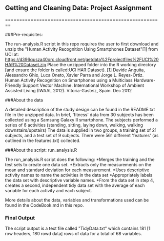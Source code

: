 ## Getting and Cleaning Data: Project Assignment

========================================================

###Pre-requisites:

The run-analysis.R script in this repo requires the user to first download and unzip the "Human Activity Recognition Using Smartphones Dataset"[1] from UCI at:
https://d396qusza40orc.cloudfront.net/getdata%2Fprojectfiles%2FUCI%20HAR%20Dataset.zip
Place the unzipped folder into the R working directory [and ensure the folder is called:UCI HAR Dataset).
[1] Davide Anguita, Alessandro Ghio, Luca Oneto, Xavier Parra and Jorge L. Reyes-Ortiz. Human Activity Recognition on Smartphones using a Multiclass Hardware-Friendly Support Vector Machine. International Workshop of Ambient Assisted Living (IWAAL 2012). Vitoria-Gasteiz, Spain. Dec 2012

###About the data

A detailed description of the study design can be found in the README.txt file in the unzipped data.
In brief, 'fitness' data from 30 subjects has been collected using a Samsung Galaxy II smartphone. The subjects performed a series of 6 activities (standing, sitting, laying down, walking, walking downstairs/upstairs)
The data is supplied in two groups, a training set of 21 subjects, and a test set of 9 subjects. There were 561 different 'features' (as outlined in the features.txt) collected.

###About the script: run_analysis.R

The run_analysis.R script does the following:
*Merges the training and the test sets to create one data set.
*Extracts only the measurements on the mean and standard deviation for each measurement.
*Uses descriptive activity names to name the activities in the data set
*Appropriately labels the data set with descriptive variable names.
*From the data set in step 4, creates a second, independent tidy data set with the average of each variable for each activity and each subject.

More details about the data, variables and transformations used can be found in the CodeBook.md in this repo.

### Final Output
The script output is a text file called "TidyData.txt" which contains 181 [1 row headers, 180 rowd data] rows of data for a total of 68 variables.
